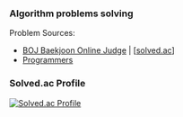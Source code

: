 ### Algorithm problems solving

Problem Sources:  
- [BOJ Baekjoon Online Judge](https://www.acmicpc.net/) | [[solved.ac](https://solved.ac/profile/suminig)]
- [Programmers](https://programmers.co.kr/)

### Solved.ac Profile
[![Solved.ac Profile](http://mazassumnida.wtf/api/v2/generate_badge?boj=suminig)](https://solved.ac/suminig)


